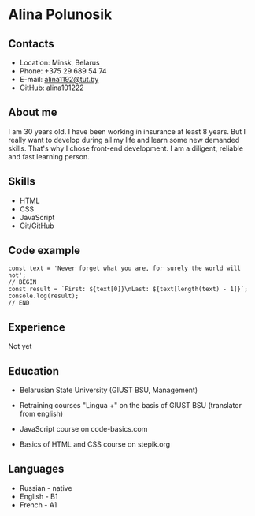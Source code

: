 # Alina Polunosik


## Contacts
* Location: Minsk, Belarus
* Phone: +375 29 689 54 74
* E-mail: alina1192@tut.by
* GitHub: alina101222

## About me
I am 30 years old. I have been working in insurance at least 8 years. But I really want to develop during all my life and learn some new demanded skills. That's why I chose front-end development.
I am a diligent, reliable and fast learning person.

## Skills
* HTML
* CSS
* JavaScript 
* Git/GitHub

## Code example
```
const text = 'Never forget what you are, for surely the world will not';
// BEGIN
const result = `First: ${text[0]}\nLast: ${text[length(text) - 1]}`;
console.log(result);
// END
```
## Experience
Not yet

## Education 
* Belarusian State University (GIUST BSU, Management)

* Retraining courses "Lingua +" on the basis of GIUST BSU (translator from english)

* JavaScript course on code-basics.com

* Basics of HTML and CSS course on stepik.org

## Languages
* Russian - native
* English - B1
* French - A1

